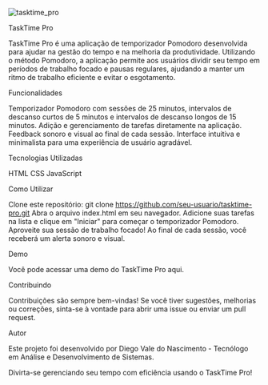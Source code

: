 ![tasktime_pro](https://github.com/DVALENASCIMENTO/tasktime_pro/assets/105137007/32bd6c4a-ece2-4ed1-ab70-b93ab83c02bd)

TaskTime Pro

TaskTime Pro é uma aplicação de temporizador Pomodoro desenvolvida para ajudar na gestão do tempo e na melhoria da produtividade. Utilizando o método Pomodoro, a aplicação permite aos usuários dividir seu tempo em períodos de trabalho focado e pausas regulares, ajudando a manter um ritmo de trabalho eficiente e evitar o esgotamento.

Funcionalidades

Temporizador Pomodoro com sessões de 25 minutos, intervalos de descanso curtos de 5 minutos e intervalos de descanso longos de 15 minutos.
Adição e gerenciamento de tarefas diretamente na aplicação.
Feedback sonoro e visual ao final de cada sessão.
Interface intuitiva e minimalista para uma experiência de usuário agradável.

Tecnologias Utilizadas

HTML
CSS
JavaScript

Como Utilizar

Clone este repositório: git clone https://github.com/seu-usuario/tasktime-pro.git
Abra o arquivo index.html em seu navegador.
Adicione suas tarefas na lista e clique em "Iniciar" para começar o temporizador Pomodoro.
Aproveite sua sessão de trabalho focado!
Ao final de cada sessão, você receberá um alerta sonoro e visual.

Demo

Você pode acessar uma demo do TaskTime Pro aqui.


Contribuindo

Contribuições são sempre bem-vindas! Se você tiver sugestões, melhorias ou correções, sinta-se à vontade para abrir uma issue ou enviar um pull request.


Autor

Este projeto foi desenvolvido por Diego Vale do Nascimento - Tecnólogo em Análise e Desenvolvimento de Sistemas.

Divirta-se gerenciando seu tempo com eficiência usando o TaskTime Pro!
